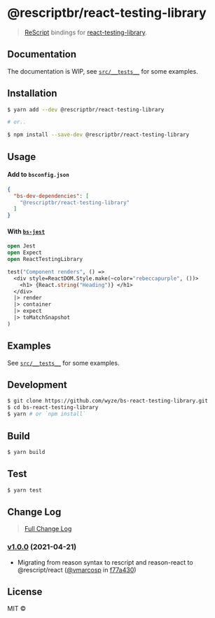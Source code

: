 # @rescriptbr/react-testing-library

> [ReScript](https://rescript-lang.org) bindings for [react-testing-library](https://github.com/testing-library/react-testing-library).

## Documentation

The documentation is WIP, see [`src/__tests__`](src/__tests__) for some examples.

## Installation

```sh
$ yarn add --dev @rescriptbr/react-testing-library

# or..

$ npm install --save-dev @rescriptbr/react-testing-library
```

## Usage

#### Add to `bsconfig.json`

```json
{
  "bs-dev-dependencies": [
    "@rescriptbr/react-testing-library"
  ]
}
```

#### With [`bs-jest`](//github.com/glennsl/bs-jest)

```ocaml
open Jest
open Expect
open ReactTestingLibrary

test("Component renders", () =>
  <div style=ReactDOM.Style.make(~color="rebeccapurple", ())>
    <h1> {React.string("Heading")} </h1>
  </div>
  |> render
  |> container
  |> expect
  |> toMatchSnapshot
)
```

## Examples

See [`src/__tests__`](src/__tests__) for some examples.

## Development

```sh
$ git clone https://github.com/wyze/bs-react-testing-library.git
$ cd bs-react-testing-library
$ yarn # or `npm install`
```

## Build

```sh
$ yarn build
```

## Test

```sh
$ yarn test
```

## Change Log

> [Full Change Log](changelog.md)

### [v1.0.0](https://github.com/rescriptbr/react-testing-library/releases/tag/v1.0.0) (2021-04-21)

* Migrating from reason syntax to rescript and reason-react to @rescript/react ([@vmarcosp](https://github.com/vmarcosp) in [f77a430](https://github.com/rescriptbr/react-testing-library/commit/f77a430))

## License

MIT ©

